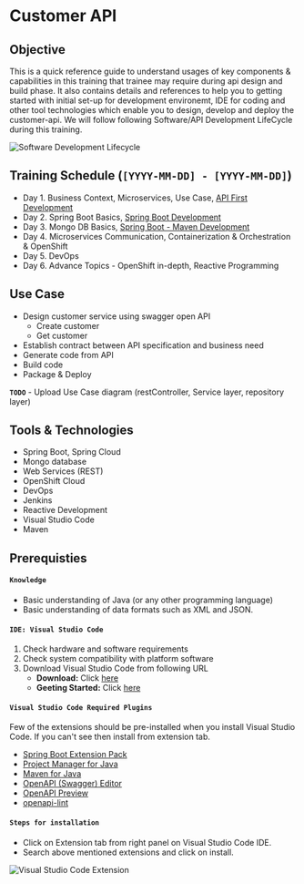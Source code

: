 # Customer API

## Objective
This is a quick reference guide to understand usages of key components & capabilities in this training that trainee may require during api design and build phase. It also contains details and references to help you to getting started with initial set-up for development environemt, IDE for coding and other tool technologies which enable you to design, develop and deploy the customer-api. We will follow following Software/API Development LifeCycle during this training.

![Software Development Lifecycle](https://github.com/acc-trainings/customer-api/blob/main/img/software.png)

## Training Schedule (`[YYYY-MM-DD] - [YYYY-MM-DD]`)
* Day 1. Business Context, Microservices, Use Case, [API First Development](https://github.com/acc-trainings/customer-api/tree/1.api-first-development)
* Day 2. Spring Boot Basics, [Spring Boot Development](https://github.com/acc-trainings/customer-api/tree/2.spring-api-development)
* Day 3. Mongo DB Basics, [Spring Boot - Maven Development](https://github.com/acc-trainings/customer-api/tree/2.spring-api-development)
* Day 4. Microservices Communication, Containerization & Orchestration & OpenShift
* Day 5. DevOps
* Day 6. Advance Topics - OpenShift in-depth, Reactive Programming

## Use Case
* Design customer service using swagger open API
   * Create customer
   * Get customer
* Establish contract between API specification and business need
* Generate code from API
* Build code
* Package & Deploy

**`TODO`** - Upload Use Case diagram (restController, Service layer, repository layer)

## Tools & Technologies
* Spring Boot, Spring Cloud
* Mongo database
* Web Services (REST)
* OpenShift Cloud
* DevOps
* Jenkins
* Reactive Development
* Visual Studio Code
* Maven

## Prerequisties

#### **`Knowledge`**
* Basic understanding of Java (or any other programming language)
* Basic understanding of data formats such as XML and JSON.

#### **`IDE: Visual Studio Code`**
1.	Check hardware and software requirements
2.	Check system compatibility with platform software
3.	Download Visual Studio Code from following URL
    * **Download:** Click [here](https://code.visualstudio.com/Download) 
    * **Geeting Started:** Click [here](https://code.visualstudio.com/docs/java/java-spring-boot)
    
#### **`Visual Studio Code Required Plugins`**
Few of the extensions should be pre-installed when you install Visual Studio Code. If you can't see then install from extension tab.
* [Spring Boot Extension Pack](https://marketplace.visualstudio.com/items?itemName=Pivotal.vscode-boot-dev-pack)
* [Project Manager for Java](https://marketplace.visualstudio.com/items?itemName=vscjava.vscode-java-dependency)
* [Maven for Java](https://marketplace.visualstudio.com/items?itemName=vscjava.vscode-maven)
* [OpenAPI (Swagger) Editor](https://marketplace.visualstudio.com/items?itemName=42Crunch.vscode-openapi)
* [OpenAPI Preview](https://marketplace.visualstudio.com/items?itemName=zoellner.openapi-preview)
* [openapi-lint](https://marketplace.visualstudio.com/items?itemName=mermade.openapi-lint)

#### **`Steps for installation`**
* Click on Extension tab from right panel on Visual Studio Code IDE.
* Search above mentioned extensions and click on install.

![Visual Studio Code Extension](https://github.com/acc-trainings/customer-api/blob/main/img/vscode_extension.png?raw=true)

